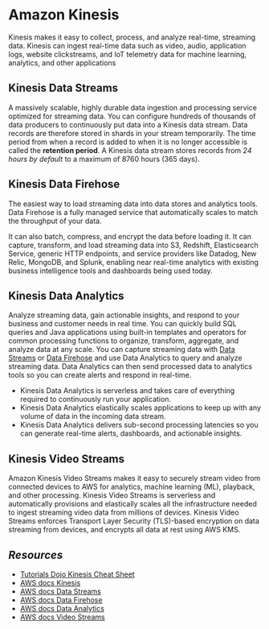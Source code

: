 # Amazon Kinesis

Kinesis makes it easy to collect, process, and analyze real-time, streaming data. Kinesis can ingest real-time data such as video, audio, application logs, website clickstreams, and IoT telemetry data for machine learning, analytics, and other applications

## Kinesis Data Streams

A massively scalable, highly durable data ingestion and processing service optimized for streaming data. You can configure hundreds of thousands of data producers to continuously put data into a Kinesis data stream. Data records are therefore stored in shards in your stream temporarily. The time period from when a record is added to when it is no longer accessible is called the **retention period**. A Kinesis data stream stores records from *24 hours by default* to a maximum of 8760 hours (365 days).

## Kinesis Data Firehose

The easiest way to load streaming data into data stores and analytics tools. Data Firehose is a fully managed service that automatically scales to match the throughput of your data.

It can also batch, compress, and encrypt the data before loading it.
It can capture, transform, and load streaming data into S3, Redshift, Elasticsearch Service, generic HTTP endpoints, and service providers like Datadog, New Relic, MongoDB, and Splunk, enabling near real-time analytics with existing business intelligence tools and dashboards being used today.

## Kinesis Data Analytics

Analyze streaming data, gain actionable insights, and respond to your business and customer needs in real time. You can quickly build SQL queries and Java applications using built-in templates and operators for common processing functions to organize, transform, aggregate, and analyze data at any scale. You can capture streaming data with [Data Streams](#kinesis-data-streams) or [Data Firehose](#kinesis-data-firehose) and use Data Analytics to query and analyze streaming data. Data Analytics can then send processed data to analytics tools so you can create alerts and respond in real-time.

- Kinesis Data Analytics is serverless and takes care of everything required to continuously run your application.
- Kinesis Data Analytics elastically scales applications to keep up with any volume of data in the incoming data stream.
- Kinesis Data Analytics delivers sub-second processing latencies so you can generate real-time alerts, dashboards, and actionable insights.

## Kinesis Video Streams

Amazon Kinesis Video Streams makes it easy to securely stream video from connected devices to AWS for analytics, machine learning (ML), playback, and other processing. Kinesis Video Streams is serverless and automatically provisions and elastically scales all the infrastructure needed to ingest streaming video data from millions of devices. Kinesis Video Streams enforces Transport Layer Security (TLS)-based encryption on data streaming from devices, and encrypts all data at rest using AWS KMS.

## *Resources*

- [Tutorials Dojo Kinesis Cheat Sheet](https://tutorialsdojo.com/amazon-kinesis/)
- [AWS docs Kinesis](https://docs.aws.amazon.com/kinesis/index.html)
- [AWS docs Data Streams](https://docs.aws.amazon.com/streams/latest/dev/introduction.html)
- [AWS docs Data Firehose](https://docs.aws.amazon.com/firehose/latest/dev/what-is-this-service.html)
- [AWS docs Data Analytics](https://docs.aws.amazon.com/kinesisanalytics/latest/dev/what-is.html)
- [AWS docs Video Streams](https://docs.aws.amazon.com/kinesisvideostreams/latest/dg/what-is-kinesis-video.html)